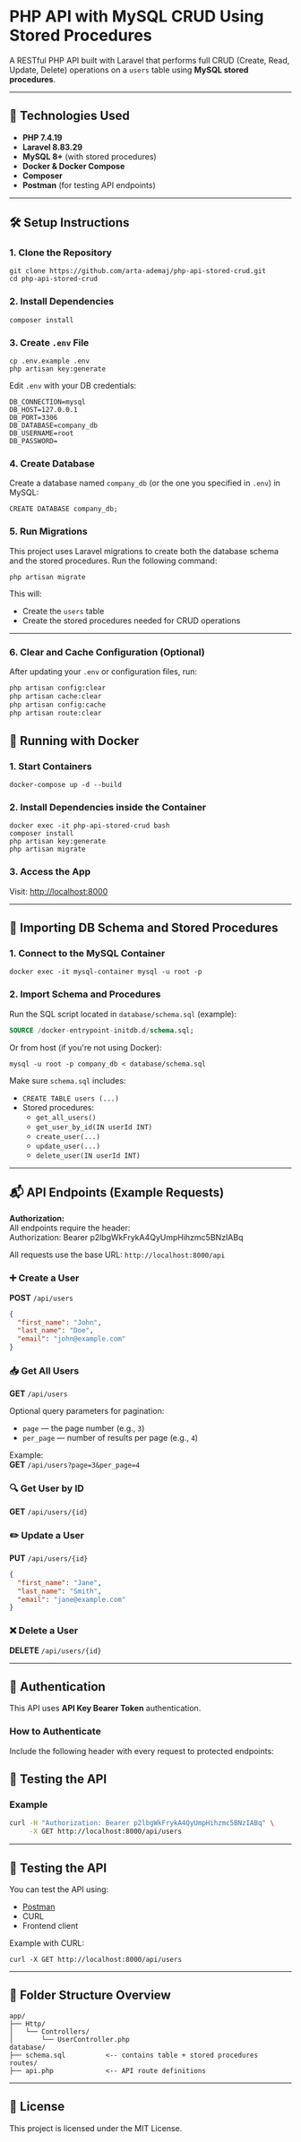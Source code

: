 # PHP API with MySQL CRUD Using Stored Procedures

A RESTful PHP API built with Laravel that performs full CRUD (Create, Read, Update, Delete) operations on a `users` table using **MySQL stored procedures**.

---

## 🚀 Technologies Used

- **PHP 7.4.19**
- **Laravel 8.83.29**
- **MySQL 8+** (with stored procedures)
- **Docker & Docker Compose**
- **Composer**
- **Postman** (for testing API endpoints)

---

## 🛠️ Setup Instructions

### 1. Clone the Repository

```
git clone https://github.com/arta-ademaj/php-api-stored-crud.git
cd php-api-stored-crud
```

### 2. Install Dependencies

```
composer install
```

### 3. Create `.env` File

```
cp .env.example .env
php artisan key:generate
```

Edit `.env` with your DB credentials:

```
DB_CONNECTION=mysql
DB_HOST=127.0.0.1
DB_PORT=3306
DB_DATABASE=company_db
DB_USERNAME=root
DB_PASSWORD=
```

### 4. Create Database

Create a database named `company_db` (or the one you specified in `.env`) in MySQL:

```
CREATE DATABASE company_db;
```

### 5. Run Migrations

This project uses Laravel migrations to create both the database schema and the stored procedures. Run the following command:

```
php artisan migrate
```

This will:
- Create the `users` table
- Create the stored procedures needed for CRUD operations

---

### 6. Clear and Cache Configuration (Optional)

After updating your `.env` or configuration files, run:

```bash
php artisan config:clear
php artisan cache:clear
php artisan config:cache
php artisan route:clear
```

## 🐳 Running with Docker

### 1. Start Containers

```
docker-compose up -d --build
```

### 2. Install Dependencies inside the Container

```
docker exec -it php-api-stored-crud bash
composer install
php artisan key:generate
php artisan migrate
```

### 3. Access the App

Visit: [http://localhost:8000](http://localhost:8000)

---

## 🧱 Importing DB Schema and Stored Procedures

### 1. Connect to the MySQL Container

```
docker exec -it mysql-container mysql -u root -p
```

### 2. Import Schema and Procedures

Run the SQL script located in `database/schema.sql` (example):

```sql
SOURCE /docker-entrypoint-initdb.d/schema.sql;
```

Or from host (if you're not using Docker):

```
mysql -u root -p company_db < database/schema.sql
```

Make sure `schema.sql` includes:

- `CREATE TABLE users (...)`
- Stored procedures:
  - `get_all_users()`
  - `get_user_by_id(IN userId INT)`
  - `create_user(...)`
  - `update_user(...)`
  - `delete_user(IN userId INT)`

---

## 📬 API Endpoints (Example Requests)

**Authorization:**  
All endpoints require the header:  
Authorization: Bearer p2lbgWkFrykA4QyUmpHihzmc5BNzIABq

All requests use the base URL: `http://localhost:8000/api`

### ➕ Create a User

**POST** `/api/users`

```json
{
  "first_name": "John",
  "last_name": "Doe",
  "email": "john@example.com"
}
```

### 📥 Get All Users

**GET** `/api/users`

Optional query parameters for pagination:  
- `page` — the page number (e.g., `3`)  
- `per_page` — number of results per page (e.g., `4`)  

Example:  
**GET** `/api/users?page=3&per_page=4`

### 🔍 Get User by ID

**GET** `/api/users/{id}`

### ✏️ Update a User

**PUT** `/api/users/{id}`

```json
{
  "first_name": "Jane",
  "last_name": "Smith",
  "email": "jane@example.com"
}
```

### ❌ Delete a User

**DELETE** `/api/users/{id}`

---

## 🔐 Authentication

This API uses **API Key Bearer Token** authentication.

### How to Authenticate

Include the following header with every request to protected endpoints:
## 🧪 Testing the API
### Example

```bash
curl -H "Authorization: Bearer p2lbgWkFrykA4QyUmpHihzmc5BNzIABq" \
     -X GET http://localhost:8000/api/users
```


----

## 🧪 Testing the API

You can test the API using:

- [Postman](https://www.postman.com/)
- CURL
- Frontend client

Example with CURL:

```
curl -X GET http://localhost:8000/api/users
```

---

## 📁 Folder Structure Overview

```
app/
├── Http/
│   └── Controllers/
│       └── UserController.php
database/
├── schema.sql          <-- contains table + stored procedures
routes/
├── api.php             <-- API route definitions
```

---

## 📝 License

This project is licensed under the MIT License.